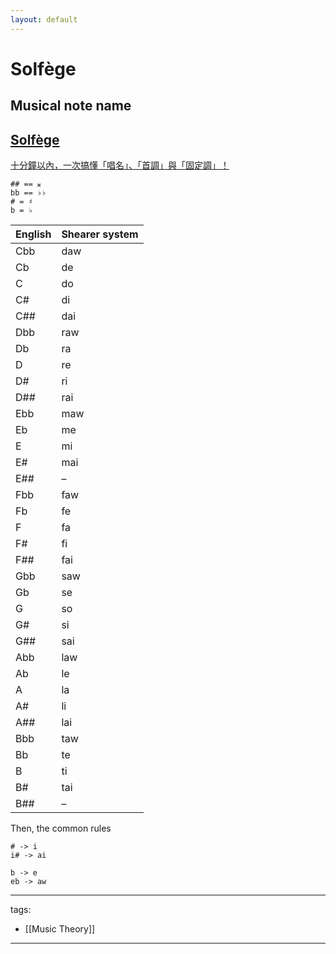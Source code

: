 ```yaml
---
layout: default
---
```


# Solfège

## Musical note name

## [Solfège](https://en.wikipedia.org/wiki/Solf%C3%A8ge)
[十分鐘以內，一次搞懂「唱名」、「首調」與「固定調」！](https://www.youtube.com/watch?v=cvu6A04S80U)
```
## == 𝄪
bb == ♭♭ 
# = ♯
b = ♭
```
English | Shearer system
-|-
Cbb | daw
Cb | de
C | do
C# | di
C## | dai
Dbb | raw
Db | ra
D | re
D# | ri
D## | rai
Ebb | maw
Eb | me
E | mi
E# | mai
E## | –
Fbb | faw
Fb | fe
F | fa
F# | fi
F## | fai
Gbb | saw
Gb | se
G | so
G# | si
G## | sai
Abb | law
Ab | le
A | la
A# | li
A## | lai
Bbb | taw
Bb | te
B | ti
B# | tai
B## | –

Then, the common rules
```
# -> i
i# -> ai

b -> e
eb -> aw
```


---
tags:
  - [[Music Theory]]
  
---
